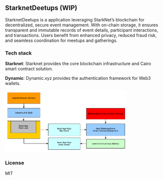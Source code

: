 
StarknetDeetups (WIP)
---

StarknetDeetups is a application leveraging StarkNet’s blockchain for decentralized, secure event management. With on-chain storage, it ensures transparent and immutable records of event details, participant interactions, and transactions. Users benefit from enhanced privacy, reduced fraud risk, and seamless coordination for meetups and gatherings.

### Tech stack

**Starknet**: Starknet provides the core blockchain infrastructure and Cairo smart contract solution.

**Dynamic**: Dynamic.xyz provides the authentication framework for Web3 wallets.

<img src="./public/techstack.png" width="400px" />

### License
MIT
